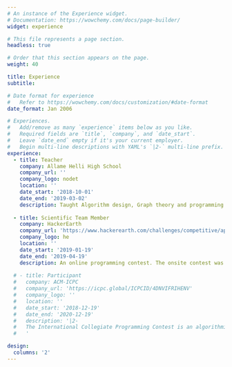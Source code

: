 ```yaml
---
# An instance of the Experience widget.
# Documentation: https://wowchemy.com/docs/page-builder/
widget: experience

# This file represents a page section.
headless: true

# Order that this section appears on the page.
weight: 40

title: Experience
subtitle:

# Date format for experience
#   Refer to https://wowchemy.com/docs/customization/#date-format
date_format: Jan 2006

# Experiences.
#   Add/remove as many `experience` items below as you like.
#   Required fields are `title`, `company`, and `date_start`.
#   Leave `date_end` empty if it's your current employer.
#   Begin multi-line descriptions with YAML's `|2-` multi-line prefix.
experience:
  - title: Teacher
    company: Allame Helli High School
    company_url: ''
    company_logo: nodet
    location: ''
    date_start: '2018-10-01'
    date_end: '2019-03-02'
    description: Taught Algorithm design, Graph theory and programming.
        
  - title: Scientific Team Member
    company: HackerEarth
    company_url: 'https://www.hackerearth.com/challenges/competitive/april-circuits-19/'
    company_logo: he
    location: ''
    date_start: '2019-01-19'
    date_end: '2019-04-19'
    description: An online programming contest. The onsite contest was held under the name Saba Programming Contest.
  
  # - title: Participant
  #   company: ACM-ICPC
  #   company_url: 'https://icpc.global/ICPCID/4DNVIFRIHENV'
  #   company_logo: ''
  #   location: ''
  #   date_start: '2018-12-19'
  #   date_end: '2020-12-19'
  #   description: '|2-
  #   The International Collegiate Programming Contest is an algorithmic programming contest for college students. Teams of three, representing their university, work to solve the most real-world problems, fostering collaboration, creativity, innovation, and the ability to perform under pressure.
  #   '

design:
  columns: '2'
---
```

